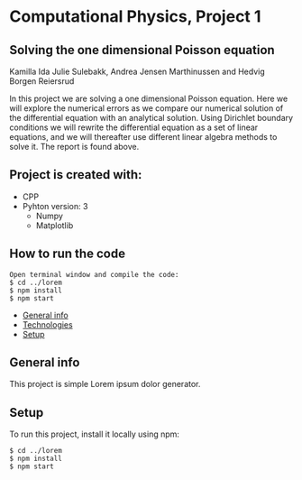 # Computational Physics, Project 1 
## Solving the one dimensional Poisson equation

Kamilla Ida Julie Sulebakk, Andrea Jensen Marthinussen and Hedvig Borgen Reiersrud

In this project we are solving a one dimensional Poisson equation. Here we will explore the numerical errors as we compare our numerical solution of the differential equation with an analytical solution. Using Dirichlet boundary conditions we will rewrite the differential equation as a set of linear equations, and we will thereafter use different linear algebra methods to solve it. The report is found above. 

## Project is created with:
* CPP
* Pyhton version: 3
	* Numpy 
	* Matplotlib

## How to run the code
```
Open terminal window and compile the code: 
$ cd ../lorem
$ npm install
$ npm start
```


* [General info](#general-info)
* [Technologies](#technologies)
* [Setup](#setup)

## General info
This project is simple Lorem ipsum dolor generator.
	
	
## Setup
To run this project, install it locally using npm:

```
$ cd ../lorem
$ npm install
$ npm start
```
